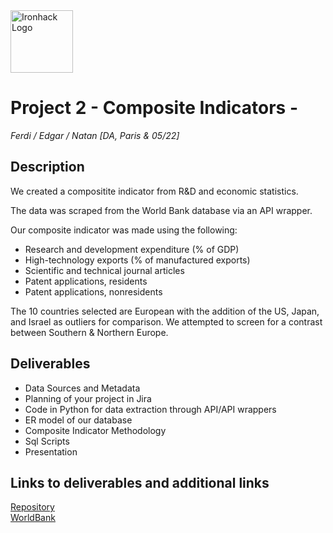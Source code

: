 <img src="https://bit.ly/2VnXWr2" alt="Ironhack Logo" width="100"/>

# Project 2 - Composite Indicators - 

*Ferdi / Edgar / Natan*
*[DA, Paris & 05/22]*

## Description 

We created a compositite indicator from R&D and economic statistics.

The data was scraped from the World Bank database via an API wrapper.

Our composite indicator was made using the following:
- Research and development expenditure (% of GDP)
- High-technology exports (% of manufactured exports)
- Scientific and technical journal articles
- Patent applications, residents
- Patent applications, nonresidents

The 10 countries selected are European with the addition of the US, Japan, and Israel as outliers for comparison.
We attempted to screen for a contrast between Southern & Northern Europe.

## Deliverables

- Data Sources and Metadata 
- Planning of your project in Jira 
- Code in Python for data extraction through API/API wrappers 
- ER model of our database
- Composite Indicator Methodology 
- Sql Scripts
- Presentation

## Links to deliverables and additional links

[Repository](https://github.com/Edgart371/Project2)  
[WorldBank](https://data.worldbank.org/)


